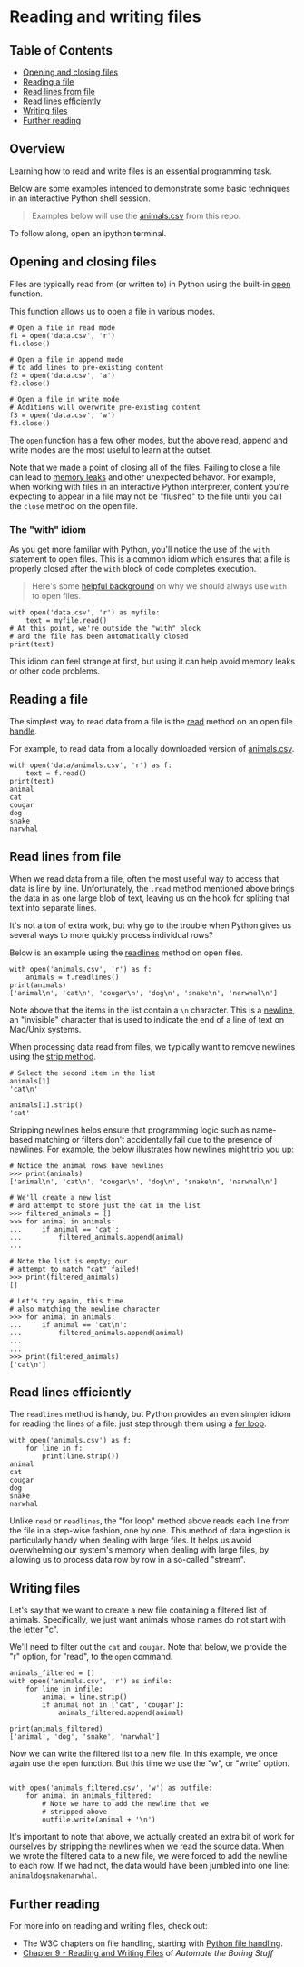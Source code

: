 # Reading and writing files

## Table of Contents

- [Opening and closing files](#opening-and-closing-files)
- [Reading a file](#reading-a-file)
- [Read lines from file](#read-lines-from-file)
- [Read lines efficiently](#read-lines-efficiently)
- [Writing files](#writing-files)
- [Further reading](#further-reading)

## Overview

Learning how to read and write files is an essential programming task.

Below are some examples intended to demonstrate some basic techniques in an interactive Python shell session. 

> Examples below will use the [animals.csv][] from this repo.

To follow along, open an ipython terminal.

[animals.csv]: https://raw.githubusercontent.com/stanfordjournalism/stanford-progj-2020/master/data/animals.csv

## Opening and closing files

Files are typically read from (or written to) in Python using the built-in [open](https://docs.python.org/3.5/library/functions.html#open) function.

This function allows us to open a file in various modes. 

```
# Open a file in read mode
f1 = open('data.csv', 'r')
f1.close()

# Open a file in append mode
# to add lines to pre-existing content
f2 = open('data.csv', 'a')
f2.close()

# Open a file in write mode
# Additions will overwrite pre-existing content
f3 = open('data.csv', 'w')
f3.close()
```

The `open` function has a few other modes, but the above read, append and write modes are the most useful to learn at the outset.

Note that we made a point of closing all of the files. Failing to close a file can lead to [memory leaks](https://en.wikipedia.org/wiki/Memory_leak) and other unexpected behavor. For example, when working with files in an interactive Python interpreter, content you're expecting to appear in a file may not be "flushed" to the file until you call the `close` method on the open file.

### The "with" idiom

As you get more familiar with Python, you'll notice the use of the `with` statement to open files. This is a common idiom which ensures that a file is properly closed after the `with` block of code completes execution. 

> Here's some [helpful background](https://jeffknupp.com/blog/2016/03/07/python-with-context-managers/) on why we should always use `with` to open files. 


```
with open('data.csv', 'r') as myfile:
    text = myfile.read()
# At this point, we're outside the "with" block
# and the file has been automatically closed
print(text)
```

This idiom can feel strange at first, but using it can help avoid memory leaks or other code problems.

## Reading a file

The simplest way to read data from a file is the [read](https://www.w3schools.com/python/ref_file_read.asp) method on an open file [handle](https://en.wikipedia.org/wiki/Handle_(computing)). 

For example, to read data from a locally downloaded version of [animals.csv](../data/animals.csv).

```
with open('data/animals.csv', 'r') as f:
    text = f.read()
print(text)
animal
cat
cougar
dog
snake
narwhal
```

## Read lines from file

When we read data from a file, often the most useful way to access that data is line by line. Unfortunately, the `.read` method mentioned above brings the data in as one large blob of text, leaving us on the hook for spliting that text into separate lines.

It's not a ton of extra work, but why go to the trouble when Python gives us several ways to more quickly process individual rows?

Below is an example using the [readlines](https://www.w3schools.com/python/ref_file_readlines.asp) method on open files.

```
with open('animals.csv', 'r') as f:
    animals = f.readlines()
print(animals)
['animal\n', 'cat\n', 'cougar\n', 'dog\n', 'snake\n', 'narwhal\n']
```

Note above that the items in the list contain a `\n` character. This is a [newline](https://en.wikipedia.org/wiki/Newline), an "invisible" character that is used to indicate the end of a line of text on Mac/Unix systems.

When processing data read from files, we typically want to remove newlines using the [strip method](https://www.w3schools.com/python/ref_string_strip.asp).

```
# Select the second item in the list
animals[1]
'cat\n'

animals[1].strip()
'cat'
```

Stripping newlines helps ensure that programming logic such as name-based matching or filters don't accidentally fail due to the presence of newlines. For example, the below illustrates how newlines might trip you up:

```
# Notice the animal rows have newlines
>>> print(animals)
['animal\n', 'cat\n', 'cougar\n', 'dog\n', 'snake\n', 'narwhal\n']

# We'll create a new list 
# and attempt to store just the cat in the list
>>> filtered_animals = []
>>> for animal in animals:
...     if animal == 'cat':
...         filtered_animals.append(animal)
...

# Note the list is empty; our 
# attempt to match "cat" failed!
>>> print(filtered_animals)
[]

# Let's try again, this time 
# also matching the newline character
>>> for animal in animals:
...     if animal == 'cat\n':
...         filtered_animals.append(animal)
...
...
>>> print(filtered_animals)
['cat\n']

```

## Read lines efficiently

The `readlines` method is handy, but Python provides an even simpler idiom for reading the lines of a file: just step through them using a [for loop](https://www.w3schools.com/python/python_for_loops.asp).

```
with open('animals.csv') as f:
    for line in f:
        print(line.strip())     
animal
cat
cougar
dog
snake
narwhal
```

Unlike `read` or `readlines`, the "for loop" method above reads each line from the file in a step-wise fashion, one by one. This method of data ingestion is particularly handy when dealing with large files. It helps us avoid overwhelming our system's memory when dealing with large files, by allowing us to process data row by row in a so-called "stream".

## Writing files

Let's say that we want to create a new file containing a filtered list of animals. Specifically, we just want animals whose names do not start with the letter "c".

We'll need to filter out the `cat` and `cougar`. Note that below, we provide the "r" option, for "read", to the `open` command.

```
animals_filtered = []
with open('animals.csv', 'r') as infile:
    for line in infile:
        animal = line.strip()
        if animal not in ['cat', 'cougar']:
            animals_filtered.append(animal)

print(animals_filtered)
['animal', 'dog', 'snake', 'narwhal']
```

Now we can write the filtered list to a new file. In this example, we once again use the `open` function. But this time we use the "w", or "write" option.

```

with open('animals_filtered.csv', 'w') as outfile:
    for animal in animals_filtered:
        # Note we have to add the newline that we 
        # stripped above
        outfile.write(animal + '\n')
```

It's important to note that above, we actually created an extra bit of work for ourselves by stripping the newlines when we read the source data. When we wrote the filtered data to a new file, we were forced to add the newline to each row. If we had not, the data would have been jumbled into one line: `animaldogsnakenarwhal`.

## Further reading

For more info on reading and writing files, check out:

* The W3C chapters on file handling, starting with [Python file handling](https://www.w3schools.com/python/python_file_handling.asp).
* [Chapter 9 - Reading and Writing Files](https://automatetheboringstuff.com/2e/chapter9/) of *Automate the Boring Stuff*